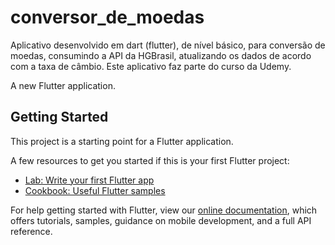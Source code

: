 # conversor_de_moedas

Aplicativo desenvolvido em dart (flutter), de nível básico, para conversão de moedas, consumindo a API da HGBrasil, atualizando os dados de acordo com a taxa de câmbio. Este aplicativo faz parte do curso da Udemy. 

A new Flutter application.

## Getting Started

This project is a starting point for a Flutter application.

A few resources to get you started if this is your first Flutter project:

- [Lab: Write your first Flutter app](https://flutter.dev/docs/get-started/codelab)
- [Cookbook: Useful Flutter samples](https://flutter.dev/docs/cookbook)

For help getting started with Flutter, view our
[online documentation](https://flutter.dev/docs), which offers tutorials,
samples, guidance on mobile development, and a full API reference.
